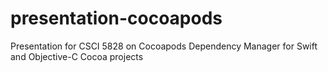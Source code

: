 # presentation-cocoapods
Presentation for CSCI 5828 on Cocoapods Dependency Manager for Swift and Objective-C Cocoa projects
